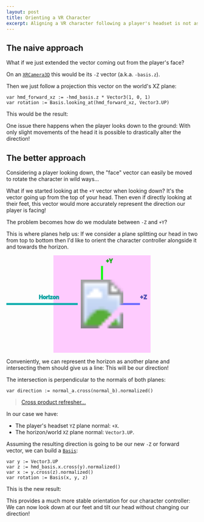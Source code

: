 ```yaml
---
layout: post
title: Orienting a VR Character
excerpt: Aligning a VR character following a player's headset is not as easy as one may think...
---
```


## The naive approach

What if we just extended the vector coming out from the player's face?

On an [`XRCamera3D`](https://docs.godotengine.org/en/stable/classes/class_xrcamera3d.html) this would be its `-Z` vector (a.k.a. `-basis.z`).

Then we just follow a projection this vector on the world's XZ plane:

```gdscript
var hmd_forward_xz := -hmd_basis.z * Vector3(1, 0, 1)
var rotation := Basis.looking_at(hmd_forward_xz, Vector3.UP)
```

This would be the result:

<script type="module" src="/assets/vr-hmd-forward.js"></script>
<div id="vr-hmd-forward-root" class="illustration interactive"></div>

One issue there happens when the player looks down to the ground: With only slight movements of the head it is possible to drastically alter the direction!

## The better approach

Considering a player looking down, the "face" vector can easily be moved to rotate the character in wild ways...

What if we started looking at the `+Y` vector when looking down? It's the vector going up from the top of your head. Then even if directly looking at their feet, this vector would more accurately represent the direction our player is facing!

The problem becomes how do we modulate between `-Z` and `+Y`?

This is where planes help us: If we consider a plane splitting our head in two from top to bottom then I'd like to orient the character controller alongside it and towards the horizon.

<svg width="100%" height="256px" xmlns="http://www.w3.org/2000/svg" class="illustration">
  <svg x="50%" y="0" height="100%" style="overflow: visible;">
    <rect x="-128" y="0" width="256" height="100%" fill="#F0F3" />
    <text x="10" y="20" stroke="#080" fill="#0F0" style="font-weight: bold;">+Y</text>
    <line x1="0" y1="128" x2="0" y2="28" stroke="#0F0" stroke-width="5" />
    <text x="100" y="115" stroke="#338" fill="#66F" style="font-weight: bold;">+Z</text>
    <line x1="0" y1="128" x2="100" y2="128" stroke="#66F" stroke-width="5" />
    <text x="-33%" y="115" stroke="#099" fill="#0AA" style="font-weight: bold;">Horizon</text>
    <line x1="-64" y1="128" x2="-1000" y2="128" stroke="#0AA" stroke-width="5" />
  </svg>
  <svg x="50%" y="50%" style="overflow: visible;">
    <image x="-64px" y="-64px" width="128px" height="128px" href="https://emojigraph.org/media/emojidex/moai_1f5ff.png" />
  </svg>
</svg>


Conveniently, we can represent the horizon as another plane and intersecting them should give us a line: This will be our direction!

The intersection is perpendicular to the normals of both planes:

```gdscript
var direction := normal_a.cross(normal_b).normalized()
```

> [Cross product refresher...](https://en.wikipedia.org/wiki/Cross_product#Definition)

In our case we have:

- The player's headset `YZ` plane normal: `+X`.
- The horizon/world `XZ` plane normal: `Vector3.UP`.

Assuming the resulting direction is going to be our new `-Z` or forward vector, we can build a [`Basis`](https://docs.godotengine.org/en/stable/classes/class_basis.html):

```gdscript
var y := Vector3.UP
var z := hmd_basis.x.cross(y).normalized()
var x := y.cross(z).normalized()
var rotation := Basis(x, y, z)
```

This is the new result:

<script type="module" src="/assets/vr-hmd-planes.js"></script>
<div id="vr-hmd-planes-root" class="illustration interactive"></div>

This provides a much more stable orientation for our character controller: We can now look down at our feet and tilt our head without changing our direction!
